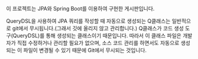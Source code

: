 이 프로젝트는 JPA와 Spring Boot를 이용하여 구현한 게시판입니다.

QueryDSL을 사용하여 JPA 쿼리를 작성할 때 자동으로 생성되는 Q클래스는 일반적으로 git에서 무시됩니다.(그래서 깃에 올리지 않고 관리합니다.)
Q클래스가 코드 생성 도구(QueryDSL)를 통해 생성되는 클래스이기 때문입니다. 따라서 이 클래스 파일은 개발자가 직접 수정하거나 관리할 필요가 없으며, 소스 코드 관리를 하면서도 자동으로 생성되는 이 파일이 변경될 수 있기 때문에 Git에서 무시되는 것입니다.
